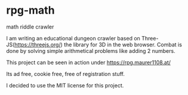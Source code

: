 # rpg-math
 math riddle crawler
 
I am writing an educational dungeon crawler based on Three-JS(https://threejs.org/) the library for 3D in the web browser.
Combat is done by solving simple arithmetical problems like adding 2 numbers.

This project can be seen in action under https://rpg.maurer1108.at/

Its ad free, cookie free, free of registration stuff.

I decided to use the MIT license for this project.
